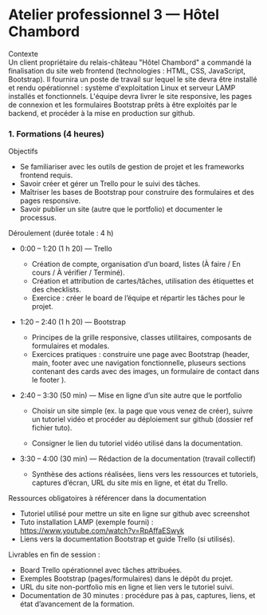 # Atelier professionnel 3 — Hôtel Chambord

Contexte  
Un client propriétaire du relais-château "Hôtel Chambord" a commandé la finalisation du site web frontend (technologies : HTML, CSS, JavaScript, Bootstrap). Il fournira un poste de travail sur lequel le site devra être installé et rendu opérationnel : système d'exploitation Linux et serveur LAMP installés et fonctionnels. L'équipe devra livrer le site responsive, les pages de connexion et les formulaires Bootstrap prêts à être exploités par le backend, et procéder à la mise en production sur github.

### 1. Formations (4 heures)

Objectifs

- Se familiariser avec les outils de gestion de projet et les frameworks frontend requis.
- Savoir créer et gérer un Trello pour le suivi des tâches.
- Maîtriser les bases de Bootstrap pour construire des formulaires et des pages responsive.
- Savoir publier un site (autre que le portfolio) et documenter le processus.

Déroulement (durée totale : 4 h)

- 0:00 – 1:20 (1 h 20) — Trello

  - Création de compte, organisation d’un board, listes (À faire / En cours / À vérifier / Terminé).
  - Création et attribution de cartes/tâches, utilisation des étiquettes et des checklists.
  - Exercice : créer le board de l’équipe et répartir les tâches pour le projet.

- 1:20 – 2:40 (1 h 20) — Bootstrap

  - Principes de la grille responsive, classes utilitaires, composants de formulaires et modales.
  - Exercices pratiques : construire une page avec Bootstrap (header, main, footer avec une navigation fonctionnelle, pluseurs sections contenant des cards avec des images, un formulaire de contact dans le footer ).

- 2:40 – 3:30 (50 min) — Mise en ligne d’un site autre que le portfolio

  - Choisir un site simple (ex. la page que vous venez de créer), suivre un tutoriel vidéo et procéder au déploiement sur github (dossier ref fichier tuto).

  - Consigner le lien du tutoriel vidéo utilisé dans la documentation.

- 3:30 – 4:00 (30 min) — Rédaction de la documentation (travail collectif)
  - Synthèse des actions réalisées, liens vers les ressources et tutoriels, captures d’écran, URL du site mis en ligne, et état du Trello.

Ressources obligatoires à référencer dans la documentation

- Tutoriel utilisé pour mettre un site en ligne sur github avec screenshot
- Tuto installation LAMP (exemple fourni) : https://www.youtube.com/watch?v=RpAffaESwyk
- Liens vers la documentation Bootstrap et guide Trello (si utilisés).

Livrables en fin de session :

- Board Trello opérationnel avec tâches attribuées.
- Exemples Bootstrap (pages/formulaires) dans le dépôt du projet.
- URL du site non-portfolio mis en ligne et lien vers le tutoriel suivi.
- Documentation de 30 minutes : procédure pas à pas, captures, liens, et état d’avancement de la formation.
